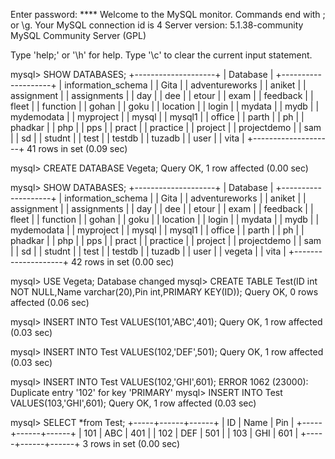 Enter password: ****
Welcome to the MySQL monitor.  Commands end with ; or \g.
Your MySQL connection id is 4
Server version: 5.1.38-community MySQL Community Server (GPL)

Type 'help;' or '\h' for help. Type '\c' to clear the current input statement.

mysql> SHOW DATABASES;
+--------------------+
| Database           |
+--------------------+
| information_schema |
| Gita               |
| adventureworks     |
| aniket             |
| assignment         |
| assignments        |
| day                |
| dee                |
| etour              |
| exam               |
| feedback           |
| fleet              |
| function           |
| gohan              |
| goku               |
| location           |
| login              |
| mydata             |
| mydb               |
| mydemodata         |
| myproject          |
| mysql              |
| mysql1             |
| office             |
| parth              |
| ph                 |
| phadkar            |
| php                |
| pps                |
| pract              |
| practice           |
| project            |
| projectdemo        |
| sam                |
| sd                 |
| studnt             |
| test               |
| testdb             |
| tuzadb             |
| user               |
| vita               |
+--------------------+
41 rows in set (0.09 sec)

mysql> CREATE DATABASE Vegeta;
Query OK, 1 row affected (0.00 sec)

mysql> SHOW DATABASES;
+--------------------+
| Database           |
+--------------------+
| information_schema |
| Gita               |
| adventureworks     |
| aniket             |
| assignment         |
| assignments        |
| day                |
| dee                |
| etour              |
| exam               |
| feedback           |
| fleet              |
| function           |
| gohan              |
| goku               |
| location           |
| login              |
| mydata             |
| mydb               |
| mydemodata         |
| myproject          |
| mysql              |
| mysql1             |
| office             |
| parth              |
| ph                 |
| phadkar            |
| php                |
| pps                |
| pract              |
| practice           |
| project            |
| projectdemo        |
| sam                |
| sd                 |
| studnt             |
| test               |
| testdb             |
| tuzadb             |
| user               |
| vegeta             |
| vita               |
+--------------------+
42 rows in set (0.00 sec)

mysql> USE Vegeta;
Database changed
mysql> CREATE TABLE Test(ID int NOT NULL,Name varchar(20),Pin int,PRIMARY KEY(ID));
Query OK, 0 rows affected (0.06 sec)

mysql> INSERT INTO Test VALUES(101,'ABC',401);
Query OK, 1 row affected (0.03 sec)

mysql> INSERT INTO Test VALUES(102,'DEF',501);
Query OK, 1 row affected (0.03 sec)

mysql> INSERT INTO Test VALUES(102,'GHI',601);
ERROR 1062 (23000): Duplicate entry '102' for key 'PRIMARY'
mysql> INSERT INTO Test VALUES(103,'GHI',601);
Query OK, 1 row affected (0.03 sec)

mysql> SELECT *from Test;
+-----+------+------+
| ID  | Name | Pin  |
+-----+------+------+
| 101 | ABC  |  401 |
| 102 | DEF  |  501 |
| 103 | GHI  |  601 |
+-----+------+------+
3 rows in set (0.00 sec)

